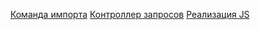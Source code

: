 
<p align="center">
<a href="https://github.com/andrbee/import-users/blob/master/app/Console/Commands/ImportUsers.php">Команда импорта</a>
<a href="https://github.com/andrbee/import-users/blob/master/app/Http/Controllers/Api/UsersController.php">Контроллер запросов</a>
<a href="https://github.com/andrbee/import-users/blob/master/resources/views/welcome.blade.php">Реализация JS</a>
</p>



